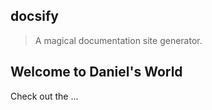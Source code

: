## docsify

> A magical documentation site generator.

## Welcome to Daniel's World

Check out the ...



